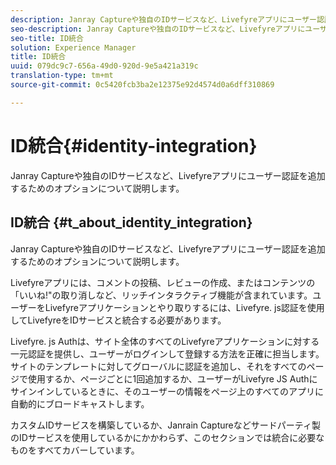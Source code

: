 ```yaml
---
description: Janray Captureや独自のIDサービスなど、Livefyreアプリにユーザー認証を追加するためのオプションについて説明します。
seo-description: Janray Captureや独自のIDサービスなど、Livefyreアプリにユーザー認証を追加するためのオプションについて説明します。
seo-title: ID統合
solution: Experience Manager
title: ID統合
uuid: 079dc9c7-656a-49d0-920d-9e5a421a319c
translation-type: tm+mt
source-git-commit: 0c5420fcb3ba2e12375e92d4574d0a6dff310869

---
```



# ID統合{#identity-integration}

Janray Captureや独自のIDサービスなど、Livefyreアプリにユーザー認証を追加するためのオプションについて説明します。

## ID統合 {#t_about_identity_integration}

Janray Captureや独自のIDサービスなど、Livefyreアプリにユーザー認証を追加するためのオプションについて説明します。

Livefyreアプリには、コメントの投稿、レビューの作成、またはコンテンツの「いいね!"の取り消しなど、リッチインタラクティブ機能が含まれています。ユーザーをLivefyreアプリケーションとやり取りするには、Livefyre. js認証を使用してLivefyreをIDサービスと統合する必要があります。

Livefyre. js Authは、サイト全体のすべてのLivefyreアプリケーションに対する一元認証を提供し、ユーザーがログインして登録する方法を正確に担当します。サイトのテンプレートに対してグローバルに認証を追加し、それをすべてのページで使用するか、ページごとに1回追加するか、ユーザーがLivefyre JS Authにサインインしているときに、そのユーザーの情報をページ上のすべてのアプリに自動的にブロードキャストします。

カスタムIDサービスを構築しているか、Janrain Captureなどサードパーティ製のIDサービスを使用しているかにかかわらず、このセクションでは統合に必要なものをすべてカバーしています。

